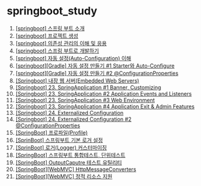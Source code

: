 # springboot_study

1. [\[springboot\] 스프링 부트 소개](https://yonghwankim-dev.tistory.com/504)
2. [\[springboot\] 프로젝트 생성](https://yonghwankim-dev.tistory.com/503)
3. [\[springboot\] 의존성 관리의 이해 및 응용](https://yonghwankim-dev.tistory.com/505)
4. [\[springboot\] 스프링 부트로 개발하기](https://yonghwankim-dev.tistory.com/506)
5. [\[springboot\] 자동 설정(Auto-Configuration) 이해](https://yonghwankim-dev.tistory.com/507)
6. [\[springboot\]\[Gradle\] 자동 설정 만들기 #1 Starter와 Auto-Configure](https://yonghwankim-dev.tistory.com/508)
7. [\[springboot\]\[Gradle\] 자동 설정 만들기 #2 @ConfigurationProperties](https://yonghwankim-dev.tistory.com/510)
8. [\[Springboot\] 내장 웹 서버(Embedded Web Servers)](https://yonghwankim-dev.tistory.com/520)
9. [\[Springboot\] 23. SpringApplication #1 Banner, Customizing](https://yonghwankim-dev.tistory.com/530)
10. [\[Springboot\] 23. SpringApplication #2 Application Events and Listeners](https://yonghwankim-dev.tistory.com/530)
11. [\[Springboot\] 23. SpringApplication #3 Web Environment](https://yonghwankim-dev.tistory.com/531)
12. [\[Springboot\] 23. SpringApplication #4 Application Exit & Admin Features](https://yonghwankim-dev.tistory.com/532)
13. [\[Springboot\] 24. Externalized Configuration](https://yonghwankim-dev.tistory.com/533)
14. [\[Springboot\] 24. Externalized Configuration #2 @ConfigurationProperties](https://yonghwankim-dev.tistory.com/534)
15. [\[SpringBoot\] 프로파일(Profile)](https://yonghwankim-dev.tistory.com/545)
16. [\[SprinBoot\] 스프링부트 기본 로거 설정](https://yonghwankim-dev.tistory.com/546)
17. [\[SprinBoot\] 로거(Logger) 커스터마이징](https://yonghwankim-dev.tistory.com/547)
18. [\[SpringBoot\] 스프링부트 통합테스트, 단위테스트](https://yonghwankim-dev.tistory.com/549)
19. [\[SpringBoot\] OutputCaputre 테스트 유틸리티](https://yonghwankim-dev.tistory.com/548)
20. [\[SpringBoot\]\[WebMVC\] HttpMessageConverters](https://yonghwankim-dev.tistory.com/550)
21. [\[SpringBoot\]\[WebMVC\] 정적 리소스 지원](https://yonghwankim-dev.tistory.com/551)





